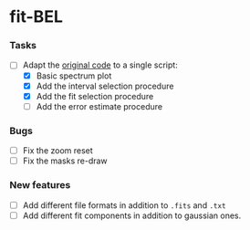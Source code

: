 # fit-BEL

### Tasks
- [ ] Adapt the [original code](https://github.com/AleD1996/diana_et_al_2021) to a single script: 
    - [x] Basic spectrum plot
    - [x] Add the interval selection procedure
    - [x] Add the fit selection procedure
    - [ ] Add the error estimate procedure
    
### Bugs
- [ ] Fix the zoom reset
- [ ] Fix the masks re-draw

### New features
- [ ] Add different file formats in addition to `.fits` and `.txt`
- [ ] Add different fit components in addition to gaussian ones.
